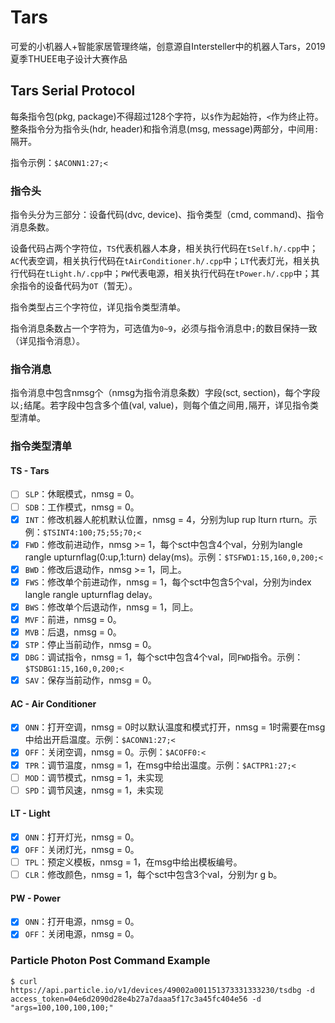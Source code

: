 # Tars

可爱的小机器人+智能家居管理终端，创意源自Intersteller中的机器人Tars，2019夏季THUEE电子设计大赛作品

## Tars Serial Protocol

每条指令包(pkg, package)不得超过128个字符，以`$`作为起始符，`<`作为终止符。整条指令分为指令头(hdr, header)和指令消息(msg, message)两部分，中间用`:`隔开。

指令示例：`$ACONN1:27;<`

### 指令头

指令头分为三部分：设备代码(dvc, device)、指令类型（cmd, command)、指令消息条数。

设备代码占两个字符位，`TS`代表机器人本身，相关执行代码在`tSelf.h/.cpp`中；`AC`代表空调，相关执行代码在`tAirConditioner.h/.cpp`中；`LT`代表灯光，相关执行代码在`tLight.h/.cpp`中；`PW`代表电源，相关执行代码在`tPower.h/.cpp`中；其余指令的设备代码为`OT`（暂无）。

指令类型占三个字符位，详见指令类型清单。

指令消息条数占一个字符为，可选值为`0~9`，必须与指令消息中`;`的数目保持一致（详见指令消息）。

### 指令消息

指令消息中包含nmsg个（nmsg为指令消息条数）字段(sct, section)，每个字段以`;`结尾。若字段中包含多个值(val, value)，则每个值之间用`,`隔开，详见指令类型清单。

### 指令类型清单

#### TS - Tars

- [ ] `SLP`：休眠模式，nmsg = 0。
- [ ] `SDB`：工作模式，nmsg = 0。
- [x] `INT`：修改机器人舵机默认位置，nmsg = 4，分别为lup rup lturn rturn。示例：`$TSINT4:100;75;55;70;<`
- [x] `FWD`：修改前进动作，nmsg >= 1，每个sct中包含4个val，分别为langle rangle upturnflag(0:up,1:turn) delay(ms)。示例：`$TSFWD1:15,160,0,200;<`
- [x] `BWD`：修改后退动作，nmsg >= 1，同上。
- [x] `FWS`：修改单个前进动作，nmsg = 1，每个sct中包含5个val，分别为index langle rangle upturnflag delay。
- [x] `BWS`：修改单个后退动作，nmsg = 1，同上。
- [x] `MVF`：前进，nmsg = 0。
- [x] `MVB`：后退，nmsg = 0。
- [x] `STP`：停止当前动作，nmsg = 0。
- [x] `DBG`：调试指令，nmsg = 1，每个sct中包含4个val，同`FWD`指令。示例：`$TSDBG1:15,160,0,200;<`
- [x] `SAV`：保存当前动作，nmsg = 0。

#### AC - Air Conditioner

- [x] `ONN`：打开空调，nmsg = 0时以默认温度和模式打开，nmsg = 1时需要在msg中给出开启温度。示例：`$ACONN1:27;<`
- [x] `OFF`：关闭空调，nmsg = 0。示例：`$ACOFF0:<`
- [x] `TPR`：调节温度，nmsg = 1，在msg中给出温度。示例：`$ACTPR1:27;<`
- [ ] `MOD`：调节模式，nmsg = 1，未实现
- [ ] `SPD`：调节风速，nmsg = 1，未实现

#### LT - Light
- [x] `ONN`：打开灯光，nmsg = 0。
- [x] `OFF`：关闭灯光，nmsg = 0。
- [ ] `TPL`：预定义模板，nmsg = 1，在msg中给出模板编号。
- [ ] `CLR`：修改颜色，nmsg = 1，每个sct中包含3个val，分别为r g b。

#### PW - Power
- [x] `ONN`：打开电源，nmsg = 0。
- [x] `OFF`：关闭电源，nmsg = 0。

### Particle Photon Post Command Example
`$ curl https://api.particle.io/v1/devices/49002a001151373331333230/tsdbg -d access_token=04e6d2090d28e4b27a7daaa5f17c3a45fc404e56 -d "args=100,100,100,100;"`